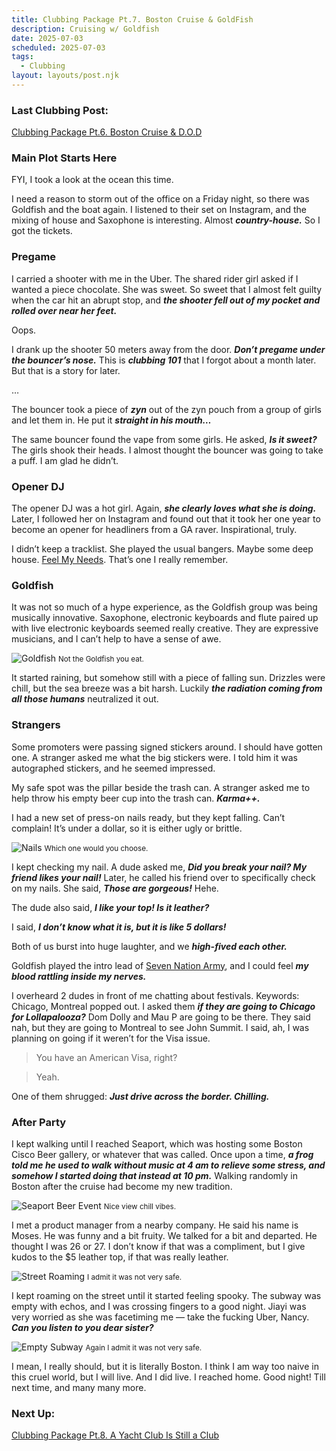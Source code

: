 ```yaml
---
title: Clubbing Package Pt.7. Boston Cruise & GoldFish
description: Cruising w/ Goldfish
date: 2025-07-03
scheduled: 2025-07-03
tags:
  - Clubbing
layout: layouts/post.njk
---
```


<h3>Last Clubbing Post:</h3>
<a href="{{ '/posts/clubbingpackagept6/' | url }}">Clubbing Package Pt.6. Boston Cruise & D.O.D</a>

<h3>Main Plot Starts Here</h3>

FYI, I took a look at the ocean this time.

I need a reason to storm out of the office on a Friday night, so there was Goldfish and the boat again. I listened to their set on Instagram, and the mixing of house and Saxophone is interesting. Almost ***country-house.*** So I got the tickets.

<h3>Pregame</h3>

I carried a shooter with me in the Uber. The shared rider girl asked if I wanted a piece chocolate. She was sweet. So sweet that I almost felt guilty when the car hit an abrupt stop, and ***the shooter fell out of my pocket and rolled over near her feet.***

Oops.

I drank up the shooter 50 meters away from the door. ***Don’t pregame under the bouncer’s nose.*** This is ***clubbing 101*** that I forgot about a month later. But that is a story for later.

…

The bouncer took a piece of ***zyn*** out of the zyn pouch from a group of girls and let them in. He put it ***straight in his mouth…***

The same bouncer found the vape from some girls. He asked, ***Is it sweet?*** The girls shook their heads. I almost thought the bouncer was going to take a puff. I am glad he didn’t.

<h3>Opener DJ</h3>

The opener DJ was a hot girl. Again, ***she clearly loves what she is doing.*** Later, I followed her on Instagram and found out that it took her one year to become an opener for headliners from a GA raver. Inspirational, truly.

I didn’t keep a tracklist. She played the usual bangers. Maybe some deep house. [Feel My Needs](https://open.spotify.com/track/3RiRFyvasDtAv8n0AQUKFG?si=c6d8c73064464d0a). That’s one I really remember.

<h3>Goldfish</h3>

It was not so much of a hype experience, as the Goldfish group was being musically innovative. Saxophone, electronic keyboards and flute paired up with live electronic keyboards seemed really creative. They are expressive musicians, and I can’t help to have a sense of awe.

![Goldfish](/img/blog6.0/goldfish.jpg)
<small>Not the Goldfish you eat.</small>

It started raining, but somehow still with a piece of falling sun. Drizzles were chill, but the sea breeze was a bit harsh. Luckily ***the radiation coming from all those humans*** neutralized it out.

<h3>Strangers</h3>

Some promoters were passing signed stickers around. I should have gotten one. A stranger asked me what the big stickers were. I told him it was autographed stickers, and he seemed impressed.

My safe spot was the pillar beside the trash can. A stranger asked me to help throw his empty beer cup into the trash can. ***Karma++.***

I had a new set of press-on nails ready, but they kept falling. Can’t complain! It’s under a dollar, so it is either ugly or brittle.

![Nails](/img/blog6.0/nails.jpg)
<small>Which one would you choose.</small>

I kept checking my nail. A dude asked me, ***Did you break your nail? My friend likes your nail!*** Later, he called his friend over to specifically check on my nails. She said, ***Those are gorgeous!*** Hehe.

The dude also said, ***I like your top! Is it leather?***

I said, ***I don’t know what it is, but it is like 5 dollars!***

Both of us burst into huge laughter, and we ***high-fived each other.***

Goldfish played the intro lead of [Seven Nation Army](https://open.spotify.com/track/3dPQuX8Gs42Y7b454ybpMR?si=e73bce9d0fea48da), and I could feel ***my blood rattling inside my nerves.***

I overheard 2 dudes in front of me chatting about festivals. Keywords: Chicago, Montreal popped out. I asked them ***if they are going to Chicago for Lollapalooza?*** Dom Dolly and Mau P are going to be there. They said nah, but they are going to Montreal to see John Summit. I said, ah, I was planning on going if it weren’t for the Visa issue.

>You have an American Visa, right?

>Yeah.

One of them shrugged: ***Just drive across the border. Chilling.***

<h3>After Party</h3>

I kept walking until I reached Seaport, which was hosting some Boston Cisco Beer gallery, or whatever that was called. Once upon a time, ***a frog told me he used to walk without music at 4 am to relieve some stress, and somehow I started doing that instead at 10 pm.*** Walking randomly in Boston after the cruise had become my new tradition.

![Seaport Beer Event](/img/blog6.0/seaport.jpg)
<small>Nice view chill vibes.</small>

I met a product manager from a nearby company. He said his name is Moses. He was funny and a bit fruity. We talked for a bit and departed. He thought I was 26 or 27. I don’t know if that was a compliment, but I give kudos to the $5 leather top, if that was really leather.

![Street Roaming](/img/blog6.0/street_roaming.jpg)
<small>I admit it was not very safe.</small>

I kept roaming on the street until it started feeling spooky. The subway was empty with echos, and I was crossing fingers to a good night. Jiayi was very worried as she was facetiming me — take the fucking Uber, Nancy. ***Can you listen to you dear sister?***

![Empty Subway](/img/blog6.0/empty_subway.jpg)
<small>Again I admit it was not very safe.</small>

I mean, I really should, but it is literally Boston. I think I am way too naive in this cruel world, but I will live. And I did live. I reached home. Good night! Till next time, and many many more.

<h3>Next Up:</h3>
<a href="{{ '/posts/clubbingpackagept8/' | url }}">Clubbing Package Pt.8. A Yacht Club Is Still a Club</a>

